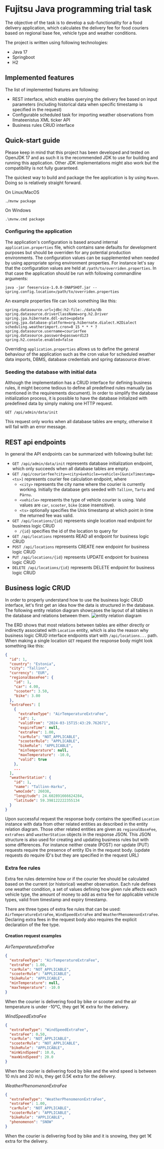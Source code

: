 # Fujitsu Java programming trial task

The objective of the task is to develop a sub-functionality for a food delivery application, which
calculates the delivery fee for food couriers based on regional base fee, vehicle type and weather conditions.

The project is written using following technologies:
* Java 17
* Springboot
* H2

## Implemented features

The list of implemented features are following:  
* REST interface, which enables querying the delivery fee based on input parameters (including historical data when specific timestamp is specified in the request)
* Configurable scheduled task for importing weather observations from Ilmateenistus XML ticker API
* Business rules CRUD interface

## Quick-start guide

Please keep in mind that this project has been developed and tested on OpenJDK 17 and as such it is the recommended JDK to use for building and running this application.
Other JDK implementations might also work but the compatibility is not fully guaranteed.

The quickest way to build and package the fee application is by using `Maven`. Doing so is relatively straight forward.

On Linux/MacOS
```
./mvnw package
```

On Windows
```
.\mvnw.cmd package
```

### Configuring the application

The application's configuration is based around internal `application.properties` file, which contains sane defaults for development purposes but should be overriden for any 
potential production environments. The configuration values can be supplemented when needed by using appropriate spring environment properties. For instance let's say that
the configuration values are held at `/path/to/overriden.properties`. In that case the application should be run with following commandline arguments:  
```
java -jar feeservice-1.0.0-SNAPSHOT.jar --spring.config.location=/path/to/overriden.properties
```

An example properties file can look something like this:  
```
spring.datasource.url=jdbc:h2:file:./data/db
spring.datasource.driverClassName=org.h2.Driver
spring.jpa.hibernate.ddl-auto=update
spring.jpa.database-platform=org.hibernate.dialect.H2Dialect
scheduling.weatherimport.cron=0 15 * * * ?
spring.datasource.username=courierfee
spring.datasource.password=password123
spring.h2.console.enabled=false
```

Overriding `application.properties` allows us to define the general behaviour of the application such as the cron value for scheduled weather data imports,
DBMS, database credentials and spring datasource driver. 

### Seeding the database with initial data

Although the implementation has a CRUD interface for defining business rules, it might become tedious to define all predefined rules manually (as mentioned in the requirements document). 
In order to simplify the database initialization process, it is possible to have the database initialized with predefined data by simply making one HTTP request.
```seeding
GET /api/admin/data/init
```
This request only works when all database tables are empty, otherwise it will fail with an error message.

## REST api endpoints

In general the API endpoints can be summarized with following bullet list:  
* `GET /api/admin/data/init` represents database initialization endpoint, which only succeeds when all database tables are empty.
* `GET /api/courierfee?city=<city>&vehicle=<vehicle>[&unixTimestamp=<ts>]` represents courier fee calculation endpoint, where
  * `<city>` represents the city name where the courier is currently working. Initially the database gets seeded with `Tallinn`, `Tartu` and `Pärnu`.
  * `<vehicle>` represents the type of vehicle courier is using. Valid values are `car`, `scooter`, `bike` (case insensitive).
  * `<ts>` optionally specifies the Unix timestamp at which point in time the returned fee was valid.
* `GET /api/locations/{id}` represents single location read endpoint for business logic CRUD
  * `/{id}` specifies the id of the location to query for
* `GET /api/locations` represents READ all endpoint for business logic CRUD
* `POST /api/locations` represents CREATE new endpoint for business logic CRUD
* `PUT /api/locations/{id}` represents UPDATE endpoint for business logic CRUD
* `DELETE /api/locations/{id}` represents DELETE endpoint for business logic CRUD

## Business logic CRUD

In order to properly understand how to use the business logic CRUD interface, let's first get an idea how the data is structured in the database.
The following entity relation diagram showcases the layout of all tables in the database and relations between them. 
![entity relation diagram](entity-relation-diagram.png)

The ERD shows that most relations between tables are either directly or indirectly associated with `Location` entity, which is also the reason why business 
logic CRUD interface endpoints start with `/api/locations...` path. When making a single location `GET` request the response body might look something like this:  
```json
{
  "id": 1,
  "country": "Estonia",
  "city": "Tallinn",
  "currency": "EUR",
  "regionalBaseFee": {
    "id": 1,
    "car": 4.00,
    "scooter": 3.50,
    "bike": 3.00
  },
  "extraFees": [
    {
      "extraFeeType": "AirTemperatureExtraFee",
      "id": 1,
      "validFrom": "2024-03-15T15:43:29.762671",
      "expireTime": null,
      "extraFee": 1.00,
      "carRule": "NOT_APPLICABLE",
      "scooterRule": "APPLICABLE",
      "bikeRule": "APPLICABLE",
      "minTemperature": null,
      "maxTemperature": -10.0,
      "valid": true
    },
    ...
  ],
  "weatherStation": {
    "id": 1,
    "name": "Tallinn-Harku",
    "wmoCode": 26038,
    "longitude": 24.602891666624284,
    "latitude": 59.398122222355134
  }
}
```

Upon successful request the response body contains the specified `Location` instance with data from other related entities as described in the entity relation diagram.
Those other related entities are given as `regionalBaseFee`, `extraFees` and `weatherStation` objects in the response JSON. This JSON structure is also used 
for creating and updating business rules but with some differences. For instance neither create (POST) nor update (PUT) requests require the presence of entity 
IDs in the request body. (update requests do require ID's but they are specified in the request URL)

### Extra fee rules

Extra fee rules determine how or if the courier fee should be calculated based on the current (or historical) weather observation. Each rule defines
one weather condition, a set of values defining how given rule affects each vehicle type, the amount of money to add as extra fee for applicable vehicle types,
valid from timestamp and expiry timestamp.

There are three types of extra fee rules that can be used: `AirTemperatureExtraFee`, `WindSpeedExtraFee` and `WeatherPhenomenonExtraFee`.
Declaring extra fees in the request body also requires the explicit declaration of the fee type.

#### Creation request examples

*AirTemperatureExtraFee*
```json
{
  "extraFeeType": "AirTemperatureExtraFee",
  "extraFee": 1.00,
  "carRule": "NOT_APPLICABLE",
  "scooterRule": "APPLICABLE",
  "bikeRule": "APPLICABLE",
  "minTemperature": null,
  "maxTemperature": -10.0
}
```
When the courier is delivering food by bike or scooter and the air temperature is under -10°C, they get 1€ extra for the delivery.

*WindSpeedExtraFee*
```json
{
  "extraFeeType": "WindSpeedExtraFee",
  "extraFee": 0.50,
  "carRule": "NOT_APPLICABLE",
  "scooterRule": "NOT_APPLICABLE",
  "bikeRule": "APPLICABLE",
  "minWindSpeed": 10.0,
  "maxWindSpeed": 20.0
}
```
When the courier is delivering food by bike and the wind speed is between 10 m/s and 20 m/s, they get 0.5€ extra for the delivery.

*WeatherPhenomenonExtraFee*
```json
{
  "extraFeeType": "WeatherPhenomenonExtraFee",
  "extraFee": 1.00,
  "carRule": "NOT_APPLICABLE",
  "scooterRule": "APPLICABLE",
  "bikeRule": "APPLICABLE",
  "phenomenon": "SNOW"
}
```
When the courier is delivering food by bike and it is snowing, they get 1€ extra for the delivery. 